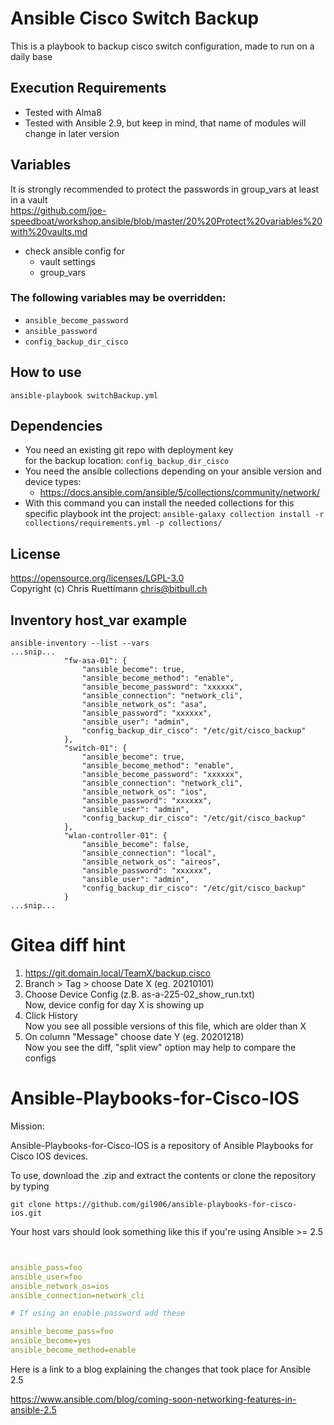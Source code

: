 # Ansible Cisco Switch Backup
This is a playbook to backup cisco switch configuration, made to run on a daily base

## Execution Requirements
- Tested with Alma8
- Tested with Ansible 2.9, but keep in mind, that name of modules will change in later version

## Variables
  It is strongly recommended to protect the passwords in group_vars at least in a vault   
  https://github.com/joe-speedboat/workshop.ansible/blob/master/20%20Protect%20variables%20with%20vaults.md
* check ansible config for
  * vault settings    
  * group_vars

### The following variables may be overridden:
* `ansible_become_password`
* `ansible_password`
* `config_backup_dir_cisco`

## How to use
`ansible-playbook switchBackup.yml`

## Dependencies
* You need an existing git repo with deployment key    
  for the backup location: ```config_backup_dir_cisco```
* You need the ansible collections depending on your ansible version and device types:
  * https://docs.ansible.com/ansible/5/collections/community/network/
* With this command you can install the needed collections for this specific playbook int the project:
  ```ansible-galaxy collection install -r collections/requirements.yml -p collections/```

## License
https://opensource.org/licenses/LGPL-3.0    
Copyright (c) Chris Ruettimann <chris@bitbull.ch>  

## Inventory host_var example
```
ansible-inventory --list --vars
...snip...
            "fw-asa-01": {
                "ansible_become": true,
                "ansible_become_method": "enable",
                "ansible_become_password": "xxxxxx",
                "ansible_connection": "network_cli",
                "ansible_network_os": "asa",
                "ansible_password": "xxxxxx",
                "ansible_user": "admin",
                "config_backup_dir_cisco": "/etc/git/cisco_backup"
            },
            "switch-01": {
                "ansible_become": true,
                "ansible_become_method": "enable",
                "ansible_become_password": "xxxxxx",
                "ansible_connection": "network_cli",
                "ansible_network_os": "ios",
                "ansible_password": "xxxxxx",
                "ansible_user": "admin",
                "config_backup_dir_cisco": "/etc/git/cisco_backup"
            },
            "wlan-controller-01": {
                "ansible_become": false,
                "ansible_connection": "local",
                "ansible_network_os": "aireos",
                "ansible_password": "xxxxxx",
                "ansible_user": "admin",
                "config_backup_dir_cisco": "/etc/git/cisco_backup"
            }
...snip...
```

# Gitea diff hint
1. https://git.domain.local/TeamX/backup.cisco    
2. Branch > Tag > choose Date X (eg. 20210101)    
3. Choose Device Config (z.B. as-a-225-02_show_run.txt)    
   Now, device config for day X is showing up    
4. Click History    
   Now you see all possible versions of this file, which are older than X    
5. On column "Message" choose date Y (eg. 20201218)    
   Now you see the diff, "split view" option may help to compare the configs    




# Ansible-Playbooks-for-Cisco-IOS


Mission:

Ansible-Playbooks-for-Cisco-IOS is a repository of Ansible Playbooks for Cisco IOS devices.

To use, download the .zip and extract the contents or clone the repository by typing

```git clone https://github.com/gil906/ansible-playbooks-for-cisco-ios.git```



Your host vars should look something like this if you're using Ansible >= 2.5

```yaml


ansible_pass=foo
ansible_user=foo
ansible_network_os=ios
ansible_connection=network_cli

# If using an enable password add these

ansible_become_pass=foo
ansible_become=yes
ansible_become_method=enable


```

Here is a link to a blog explaining the changes that took place for Ansible 2.5

https://www.ansible.com/blog/coming-soon-networking-features-in-ansible-2.5





